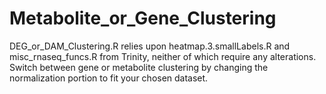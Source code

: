 # Metabolite_or_Gene_Clustering
DEG_or_DAM_Clustering.R relies upon heatmap.3.smallLabels.R and misc_rnaseq_funcs.R from Trinity, neither of which require any alterations.
Switch between gene or metabolite clustering by changing the normalization portion to fit your chosen dataset. 
